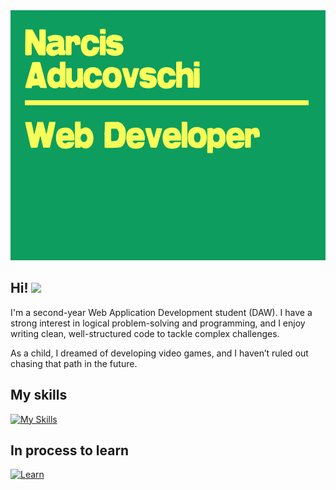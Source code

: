 <img src="banner-github.png" width="1000px" height="400px"> 
<h2> Hi! <img src="https://media.giphy.com/media/mGcNjsfWAjY5AEZNw6/giphy.gif" width="50"></h2>

I'm a second-year Web Application Development student (DAW). I have a strong interest in logical problem-solving and programming, and I enjoy writing clean, well-structured code to tackle complex challenges.

As a child, I dreamed of developing video games, and I haven’t ruled out chasing that path in the future.


<h2>My skills</h2>

[![My Skills](https://skillicons.dev/icons?i=java,js,html,css,py,mysql)](https://skillicons.dev)

<h2>In process to learn</h2>

[![Learn](https://skillicons.dev/icons?i=django,docker,tailwind,ts,react,astro)](https://skillicons.dev)
